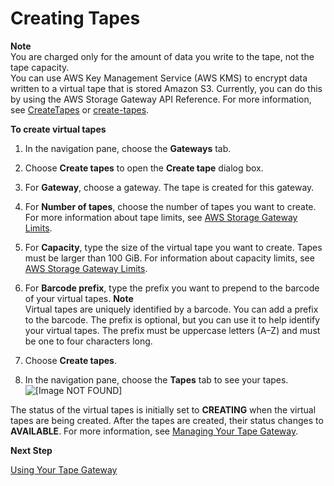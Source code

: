 # Creating Tapes<a name="GettingStartedCreateTapes"></a>

**Note**  
You are charged only for the amount of data you write to the tape, not the tape capacity\.  
You can use AWS Key Management Service \(AWS KMS\) to encrypt data written to a virtual tape that is stored Amazon S3\. Currently, you can do this by using the AWS Storage Gateway API Reference\. For more information, see [CreateTapes](https://docs.aws.amazon.com/storagegateway/latest/APIReference/API_CreateTapes.html) or [create\-tapes](https://docs.aws.amazon.com/cli/latest/reference/storagegateway/create-tapes.html)\.

**To create virtual tapes**

1. In the navigation pane, choose the **Gateways** tab\.

1. Choose **Create tapes** to open the **Create tape** dialog box\.

1. For **Gateway**, choose a gateway\. The tape is created for this gateway\.

1. For **Number of tapes**, choose the number of tapes you want to create\. For more information about tape limits, see [AWS Storage Gateway Limits](resource-gateway-limits.md)\.

1. For **Capacity**, type the size of the virtual tape you want to create\. Tapes must be larger than 100 GiB\. For information about capacity limits, see [AWS Storage Gateway Limits](resource-gateway-limits.md)\.

1. For **Barcode prefix**, type the prefix you want to prepend to the barcode of your virtual tapes\. 
**Note**  
Virtual tapes are uniquely identified by a barcode\. You can add a prefix to the barcode\. The prefix is optional, but you can use it to help identify your virtual tapes\. The prefix must be uppercase letters \(A–Z\) and must be one to four characters long\.

1. Choose **Create tapes**\.

1. In the navigation pane, choose the **Tapes** tab to see your tapes\.  
![\[Image NOT FOUND\]](http://docs.aws.amazon.com/storagegateway/latest/userguide/images/created-tapes.png)

The status of the virtual tapes is initially set to **CREATING** when the virtual tapes are being created\. After the tapes are created, their status changes to **AVAILABLE**\. For more information, see [Managing Your Tape Gateway](managing-gateway-vtl.md)\.

**Next Step**

[Using Your Tape Gateway](GettingStarted-create-tape-gateway.md)